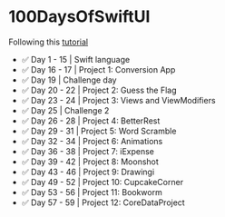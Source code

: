 # 100DaysOfSwiftUI

Following this [tutorial](https://www.hackingwithswift.com/100/swiftui)

- ✅ Day 1 - 15 | Swift language
- ✅ Day 16 - 17 | Project 1: Conversion App
- ✅ Day 19 | Challenge day
- ✅ Day 20 - 22 | Project 2: Guess the Flag
- ✅ Day 23 - 24 | Project 3: Views and ViewModifiers
- ✅ Day 25 | Challenge 2
- ✅ Day 26 - 28 | Project 4: BetterRest
- ✅ Day 29 - 31 | Project 5: Word Scramble
- ✅ Day 32 - 34 | Project 6: Animations
- ✅ Day 36 - 38 | Project 7: iExpense
- ✅ Day 39 - 42 | Project 8: Moonshot
- ✅ Day 43 - 46 | Project 9: Drawingi
- ✅ Day 49 - 52 | Project 10: CupcakeCorner
- ✅ Day 53 - 56 | Project 11: Bookworm
- ✅ Day 57 - 59 | Project 12: CoreDataProject
